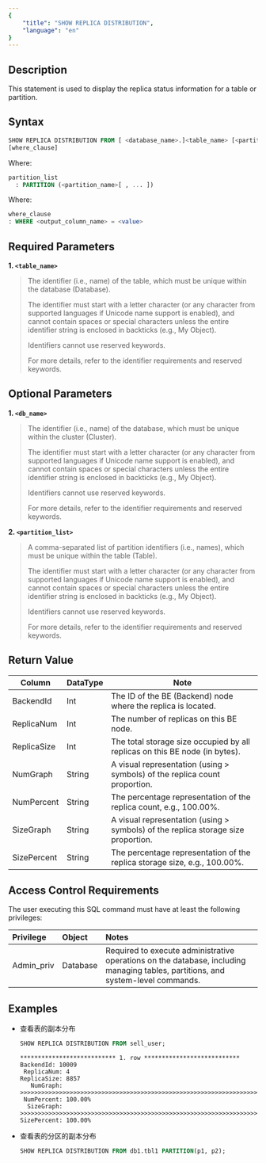```yaml
---
{
    "title": "SHOW REPLICA DISTRIBUTION",
    "language": "en"
}
---
```


## Description

This statement is used to display the replica status information for a table or partition.

## Syntax

```sql
SHOW REPLICA DISTRIBUTION FROM [ <database_name>.]<table_name> [<partition_list>] 
[where_clause]
```
Where:

```sql
partition_list
  : PARTITION (<partition_name>[ , ... ])
```

Where:

```sql
where_clause
: WHERE <output_column_name> = <value>
```

## Required Parameters

**1. `<table_name>`**

> The identifier (i.e., name) of the table, which must be unique within the database (Database).
>
> The identifier must start with a letter character (or any character from supported languages if Unicode name support is enabled), and cannot contain spaces or special characters unless the entire identifier string is enclosed in backticks (e.g., My Object).
>
> Identifiers cannot use reserved keywords.
>
> For more details, refer to the identifier requirements and reserved keywords.


## Optional Parameters

**1. `<db_name>`**

> The identifier (i.e., name) of the database, which must be unique within the cluster (Cluster).
>
> The identifier must start with a letter character (or any character from supported languages if Unicode name support is enabled), and cannot contain spaces or special characters unless the entire identifier string is enclosed in backticks (e.g., My Object).
>
> Identifiers cannot use reserved keywords.
>
> For more details, refer to the identifier requirements and reserved keywords.

**2. `<partition_list>`**

> A comma-separated list of partition identifiers (i.e., names), which must be unique within the table (Table).
>
> The identifier must start with a letter character (or any character from supported languages if Unicode name support is enabled), and cannot contain spaces or special characters unless the entire identifier string is enclosed in backticks (e.g., My Object).
>
> Identifiers cannot use reserved keywords.
>
> For more details, refer to the identifier requirements and reserved keywords.


## Return Value

| Column      | DataType | Note                                                                              |
|-------------|----------|-----------------------------------------------------------------------------------|
| BackendId   | Int      | The ID of the BE (Backend) node where the replica is located.                     |
| ReplicaNum  | Int      | The number of replicas on this BE node.                                           |
| ReplicaSize | Int      | The total storage size occupied by all replicas on this BE node (in bytes).       |
| NumGraph    | String   | A visual representation (using > symbols) of the replica count proportion.        |
| NumPercent  | String   | The percentage representation of the replica count, e.g., 100.00%.                |
| SizeGraph   | String   | A visual representation (using > symbols) of the replica storage size proportion. |
| SizePercent | String   | The percentage representation of the replica storage size, e.g., 100.00%.         |

## Access Control Requirements

The user executing this SQL command must have at least the following privileges:

| Privilege  | Object   | Notes                                                                                                                            |
|:-----------|:---------|:---------------------------------------------------------------------------------------------------------------------------------|
| Admin_priv | Database | Required to execute administrative operations on the database, including managing tables, partitions, and system-level commands. |


## Examples

- 查看表的副本分布

  ```sql
  SHOW REPLICA DISTRIBUTION FROM sell_user;
  ```

  ```text
  *************************** 1. row ***************************
  BackendId: 10009
   ReplicaNum: 4
  ReplicaSize: 8857
     NumGraph: >>>>>>>>>>>>>>>>>>>>>>>>>>>>>>>>>>>>>>>>>>>>>>>>>>>>>>>>>>>>>>>>>>>>>>>>>>>>>>>>>>>>>>>>>>>>>>>>>>>>
   NumPercent: 100.00%
    SizeGraph: >>>>>>>>>>>>>>>>>>>>>>>>>>>>>>>>>>>>>>>>>>>>>>>>>>>>>>>>>>>>>>>>>>>>>>>>>>>>>>>>>>>>>>>>>>>>>>>>>>>>
  SizePercent: 100.00%
  ```

- 查看表的分区的副本分布

  ```sql
  SHOW REPLICA DISTRIBUTION FROM db1.tbl1 PARTITION(p1, p2);
  ```
